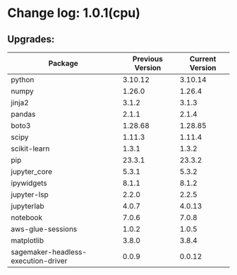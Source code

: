# Change log: 1.0.1(cpu)

## Upgrades: 

Package | Previous Version | Current Version
---|---|---
python|3.10.12|3.10.14
numpy|1.26.0|1.26.4
jinja2|3.1.2|3.1.3
pandas|2.1.1|2.1.4
boto3|1.28.68|1.28.85
scipy|1.11.3|1.11.4
scikit-learn|1.3.1|1.3.2
pip|23.3.1|23.3.2
jupyter_core|5.3.1|5.3.2
ipywidgets|8.1.1|8.1.2
jupyter-lsp|2.2.0|2.2.5
jupyterlab|4.0.7|4.0.13
notebook|7.0.6|7.0.8
aws-glue-sessions|1.0.2|1.0.5
matplotlib|3.8.0|3.8.4
sagemaker-headless-execution-driver|0.0.9|0.0.12
